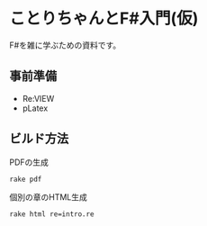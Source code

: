 # ことりちゃんとF\#入門(仮)

F#を雑に学ぶための資料です。

## 事前準備

 * Re:VIEW
 * pLatex

## ビルド方法

PDFの生成

    rake pdf

個別の章のHTML生成

    rake html re=intro.re

